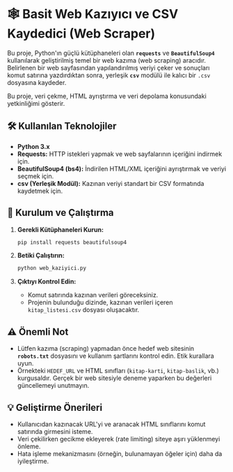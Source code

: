 # 🕸️ Basit Web Kazıyıcı ve CSV Kaydedici (Web Scraper)

Bu proje, Python'ın güçlü kütüphaneleri olan **`requests`** ve **`BeautifulSoup4`** kullanılarak geliştirilmiş temel bir web kazıma (web scraping) aracıdır. Belirlenen bir web sayfasından yapılandırılmış veriyi çeker ve sonuçları komut satırına yazdırdıktan sonra, yerleşik **`csv`** modülü ile kalıcı bir `.csv` dosyasına kaydeder.

Bu proje, veri çekme, HTML ayrıştırma ve veri depolama konusundaki yetkinliğimi gösterir.

## 🛠️ Kullanılan Teknolojiler

* **Python 3.x**
* **Requests:** HTTP istekleri yapmak ve web sayfalarının içeriğini indirmek için.
* **BeautifulSoup4 (bs4):** İndirilen HTML/XML içeriğini ayrıştırmak ve veriyi seçmek için.
* **csv (Yerleşik Modül):** Kazınan veriyi standart bir CSV formatında kaydetmek için.

## 🚀 Kurulum ve Çalıştırma

1.  **Gerekli Kütüphaneleri Kurun:**
    ```bash
    pip install requests beautifulsoup4
    ```

2.  **Betiki Çalıştırın:**
    ```bash
    python web_kaziyici.py
    ```

3.  **Çıktıyı Kontrol Edin:**
    * Komut satırında kazınan verileri göreceksiniz.
    * Projenin bulunduğu dizinde, kazınan verileri içeren `kitap_listesi.csv` dosyası oluşacaktır.

## ⚠️ Önemli Not

* Lütfen kazıma (scraping) yapmadan önce hedef web sitesinin **`robots.txt`** dosyasını ve kullanım şartlarını kontrol edin. Etik kurallara uyun.
* Örnekteki `HEDEF_URL` ve HTML sınıfları (`kitap-karti`, `kitap-baslik`, vb.) kurgusaldır. Gerçek bir web sitesiyle deneme yaparken bu değerleri güncellemeyi unutmayın.

## 💡 Geliştirme Önerileri

* Kullanıcıdan kazınacak URL'yi ve aranacak HTML sınıflarını komut satırında girmesini isteme.
* Veri çekilirken gecikme ekleyerek (rate limiting) siteye aşırı yüklenmeyi önleme.
* Hata işleme mekanizmasını (örneğin, bulunamayan öğeler için) daha da iyileştirme.
